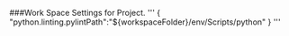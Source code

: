 
###Work Space Settings for Project.
'''
{
    "python.linting.pylintPath":"${workspaceFolder}/env/Scripts/python"
}
'''
